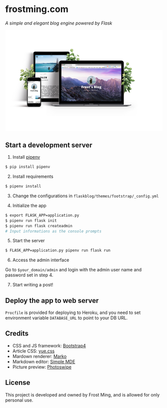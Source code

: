 # frostming.com

*A simple and elegant blog engine powered by Flask*

![](preview.png)

## Start a development server

1. Install [pipenv](https://github.com/kennethreitz/pipenv)

```bash
$ pip install pipenv
```

2. Install requirements

```bash
$ pipenv install
```

3. Change the configurations in `flaskblog/themes/footstrap/_config.yml`

4. Initialize the app

```bash
$ export FLASK_APP=application.py
$ pipenv run flask init
$ pipenv run flask createadmin
# Input informations as the console prompts
```

5. Start the server

```bash
$ FLASK_APP=application.py pipenv run flask run
```

6. Access the admin interface

Go to `$your_domain/admin` and login with the admin user name and password set in step 4.

7. Start writing a post!

## Deploy the app to web server

`Procfile` is provided for deploying to Heroku, and you need to set environment variable `DATABASE_URL` to point to your DB URL.

## Credits

* CSS and JS framework: [Bootstrap4](http://getbootstrap.com/)
* Article CSS: [yue.css](https://github.com/lepture/yue.css)
* Mardown renderer: [Marko](https://github.com/frostming/marko)
* Markdown editor: [Simple MDE](https://github.com/sparksuite/simplemde-markdown-editor)
* Picture preview: [Photoswipe](http://photoswipe.com/)

## License

This project is developed and owned by Frost Ming, and is allowed for only personal use.
